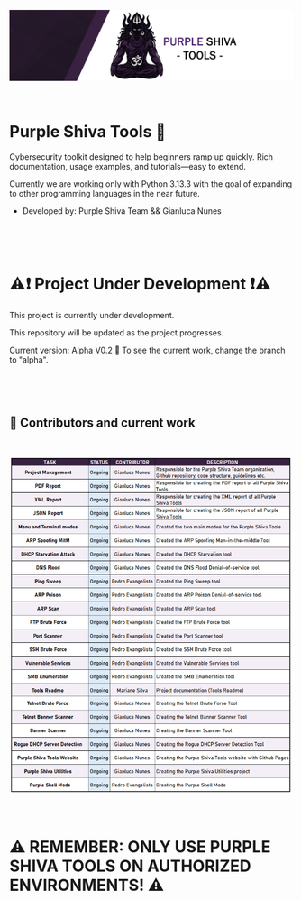![Banner](bannerpurpleshivatools.jpg)

&nbsp;

# Purple Shiva Tools 🔱

Cybersecurity toolkit designed to help beginners ramp up quickly.
Rich documentation, usage examples, and tutorials—easy to extend.

Currently we are working only with Python 3.13.3 with the goal of expanding to other programming languages in the near future.

- Developed by: Purple Shiva Team && Gianluca Nunes

&nbsp;

&nbsp;

# ⚠️❗ Project Under Development ❗⚠️

This project is currently under development.

This repository will be updated as the project progresses.

Current version: Alpha V0.2 🔖
To see the current work, change the branch to "alpha".

&nbsp;

&nbsp;

## 🤝 Contributors and current work

&nbsp;

![CurrentWork](may2025.png)
 
&nbsp;

# ⚠️ REMEMBER: ONLY USE PURPLE SHIVA TOOLS ON AUTHORIZED ENVIRONMENTS! ⚠️
